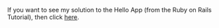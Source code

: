 If you want to see my solution to the Hello App (from the Ruby on Rails Tutorial), then click [here](https://github.com/FelipeParreira/toy_app).
